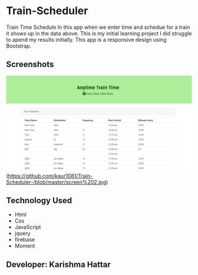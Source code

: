 # Train-Scheduler

Train Time Schedule
In this app when we enter time and schedue for a train it shows up in the data above.
This is my initial learning project I did struggle to apend my results initially.
This app is a responsive design using Bootstrap.

## Screenshots
![ Train-Scheduler! ](https://github.com/kaur1081/Train-Scheduler-/blob/master/bgscreen1.jpg)
(https://github.com/kaur1081/Train-Scheduler-/blob/master/screen%202.jpg)
## Technology Used
- Html
- Css
- JavaScript
- jquery
- firebase
- Moment

## Developer: Karishma Hattar
